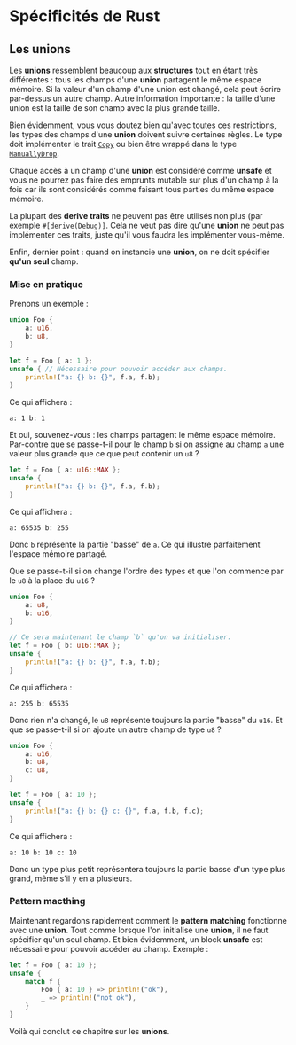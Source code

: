 # Spécificités de Rust

## Les unions

Les **unions** ressemblent beaucoup aux **structures** tout en étant très différentes : tous les champs d'une **union** partagent le même espace mémoire. Si la valeur d'un champ d'une union est changé, cela peut écrire par-dessus un autre champ. Autre information importante : la taille d'une union est la taille de son champ avec la plus grande taille.

Bien évidemment, vous vous doutez bien qu'avec toutes ces restrictions, les types des champs d'une **union** doivent suivre certaines règles. Le type doit implémenter le trait [`Copy`](https://doc.rust-lang.org/std/marker/trait.Copy.html) ou bien être wrappé dans le type [`ManuallyDrop`](https://doc.rust-lang.org/std/mem/struct.ManuallyDrop.html).

Chaque accès à un champ d'une **union** est considéré comme **unsafe** et vous ne pourrez pas faire des emprunts mutable sur plus d'un champ à la fois car ils sont considérés comme faisant tous parties du même espace mémoire.

La plupart des **derive traits** ne peuvent pas être utilisés non plus (par exemple `#[derive(Debug)]`. Cela ne veut pas dire qu'une **union** ne peut pas implémenter ces traits, juste qu'il vous faudra les implémenter vous-même.

Enfin, dernier point : quand on instancie une **union**, on ne doit spécifier **qu'un seul** champ.

### Mise en pratique

Prenons un exemple :

```Rust
union Foo {
    a: u16,
    b: u8,
}

let f = Foo { a: 1 };
unsafe { // Nécessaire pour pouvoir accéder aux champs.
    println!("a: {} b: {}", f.a, f.b);
}
```

Ce qui affichera :

```console
a: 1 b: 1
```

Et oui, souvenez-vous : les champs partagent le même espace mémoire. Par-contre que se passe-t-il pour le champ `b` si on assigne au champ `a` une valeur plus grande que ce que peut contenir un `u8` ?

```Rust
let f = Foo { a: u16::MAX };
unsafe {
    println!("a: {} b: {}", f.a, f.b);
}
```

Ce qui affichera :

```console
a: 65535 b: 255
```

Donc `b` représente la partie "basse" de `a`. Ce qui illustre parfaitement l'espace mémoire partagé.

Que se passe-t-il si on change l'ordre des types et que l'on commence par le `u8` à la place du `u16` ?

```Rust
union Foo {
    a: u8,
    b: u16,
}

// Ce sera maintenant le champ `b` qu'on va initialiser.
let f = Foo { b: u16::MAX };
unsafe {
    println!("a: {} b: {}", f.a, f.b);
}
```

Ce qui affichera :

```console
a: 255 b: 65535
```

Donc rien n'a changé, le `u8` représente toujours la partie "basse" du `u16`. Et que se passe-t-il si on ajoute un autre champ de type `u8` ?

```Rust
union Foo {
    a: u16,
    b: u8,
    c: u8,
}

let f = Foo { a: 10 };
unsafe {
    println!("a: {} b: {} c: {}", f.a, f.b, f.c);
}
```

Ce qui affichera :

```console
a: 10 b: 10 c: 10
```

Donc un type plus petit représentera toujours la partie basse d'un type plus grand, même s'il y en a plusieurs.

### Pattern macthing

Maintenant regardons rapidement comment le **pattern matching** fonctionne avec une **union**. Tout comme lorsque l'on initialise une **union**, il ne faut spécifier qu'un seul champ. Et bien évidemment, un block **unsafe** est nécessaire pour pouvoir accéder au champ. Exemple :

```Rust
let f = Foo { a: 10 };
unsafe {
    match f {
        Foo { a: 10 } => println!("ok"),
        _ => println!("not ok"),
    }
}
```

Voilà qui conclut ce chapitre sur les **unions**.
